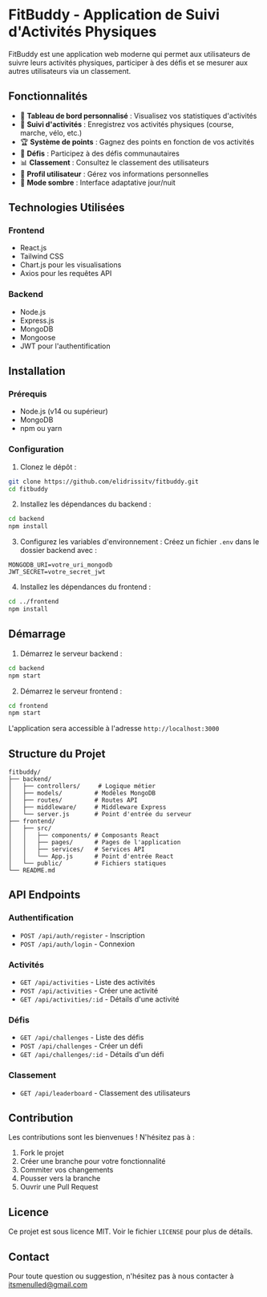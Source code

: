 # FitBuddy - Application de Suivi d'Activités Physiques

FitBuddy est une application web moderne qui permet aux utilisateurs de suivre leurs activités physiques, participer à des défis et se mesurer aux autres utilisateurs via un classement.

## Fonctionnalités

- 📱 **Tableau de bord personnalisé** : Visualisez vos statistiques d'activités
- 🏃 **Suivi d'activités** : Enregistrez vos activités physiques (course, marche, vélo, etc.)
- 🏆 **Système de points** : Gagnez des points en fonction de vos activités
- 🎯 **Défis** : Participez à des défis communautaires
- 📊 **Classement** : Consultez le classement des utilisateurs
- 👤 **Profil utilisateur** : Gérez vos informations personnelles
- 🌙 **Mode sombre** : Interface adaptative jour/nuit

## Technologies Utilisées

### Frontend

- React.js
- Tailwind CSS
- Chart.js pour les visualisations
- Axios pour les requêtes API

### Backend

- Node.js
- Express.js
- MongoDB
- Mongoose
- JWT pour l'authentification

## Installation

### Prérequis

- Node.js (v14 ou supérieur)
- MongoDB
- npm ou yarn

### Configuration

1. Clonez le dépôt :

```bash
git clone https://github.com/elidrissitv/fitbuddy.git
cd fitbuddy
```

2. Installez les dépendances du backend :

```bash
cd backend
npm install
```

3. Configurez les variables d'environnement :
   Créez un fichier `.env` dans le dossier backend avec :

```
MONGODB_URI=votre_uri_mongodb
JWT_SECRET=votre_secret_jwt
```

4. Installez les dépendances du frontend :

```bash
cd ../frontend
npm install
```

## Démarrage

1. Démarrez le serveur backend :

```bash
cd backend
npm start
```

2. Démarrez le serveur frontend :

```bash
cd frontend
npm start
```

L'application sera accessible à l'adresse `http://localhost:3000`

## Structure du Projet

```
fitbuddy/
├── backend/
│   ├── controllers/     # Logique métier
│   ├── models/         # Modèles MongoDB
│   ├── routes/         # Routes API
│   ├── middleware/     # Middleware Express
│   └── server.js       # Point d'entrée du serveur
├── frontend/
│   ├── src/
│   │   ├── components/ # Composants React
│   │   ├── pages/      # Pages de l'application
│   │   ├── services/   # Services API
│   │   └── App.js      # Point d'entrée React
│   └── public/         # Fichiers statiques
└── README.md
```

## API Endpoints

### Authentification

- `POST /api/auth/register` - Inscription
- `POST /api/auth/login` - Connexion

### Activités

- `GET /api/activities` - Liste des activités
- `POST /api/activities` - Créer une activité
- `GET /api/activities/:id` - Détails d'une activité

### Défis

- `GET /api/challenges` - Liste des défis
- `POST /api/challenges` - Créer un défi
- `GET /api/challenges/:id` - Détails d'un défi

### Classement

- `GET /api/leaderboard` - Classement des utilisateurs

## Contribution

Les contributions sont les bienvenues ! N'hésitez pas à :

1. Fork le projet
2. Créer une branche pour votre fonctionnalité
3. Commiter vos changements
4. Pousser vers la branche
5. Ouvrir une Pull Request

## Licence

Ce projet est sous licence MIT. Voir le fichier `LICENSE` pour plus de détails.

## Contact

Pour toute question ou suggestion, n'hésitez pas à nous contacter à [itsmenulled@gmail.com](mailto:itsmenulled@gmail.com)
